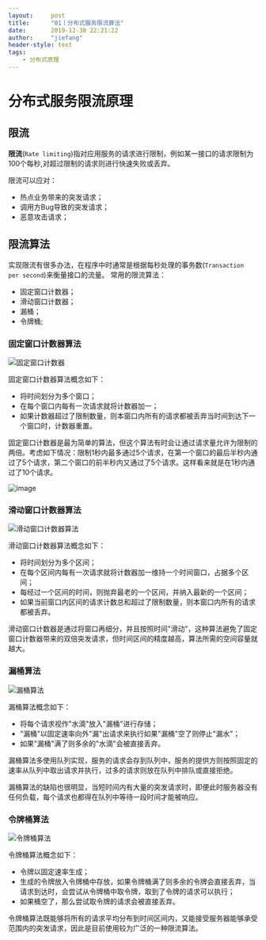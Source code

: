 ```yaml
---
layout:     post
title:      "01丨分布式服务限流算法"
date:       2019-12-30 22:21:22
author:     "jiefang"
header-style: text
tags:
    - 分布式原理
---
```

# 分布式服务限流原理
## 限流
**限流**(`Rate limiting`)指对应用服务的请求进行限制，例如某一接口的请求限制为100个每秒,对超过限制的请求则进行快速失败或丢弃。

限流可以应对：
- 热点业务带来的突发请求；
- 调用方Bug导致的突发请求；
- 恶意攻击请求；

## 限流算法
实现限流有很多办法，在程序中时通常是根据每秒处理的事务数(`Transaction per second`)来衡量接口的流量。
常用的限流算法：
- 固定窗口计数器；
- 滑动窗口计数器；
- 漏桶；
- 令牌桶;

### 固定窗口计数器算法

![固定窗口计数器](https://s2.ax1x.com/2019/12/30/llexC4.png)

固定窗口计数器算法概念如下：
- 将时间划分为多个窗口；
- 在每个窗口内每有一次请求就将计数器加一；
- 如果计数器超过了限制数量，则本窗口内所有的请求都被丢弃当时间到达下一个窗口时，计数器重置。

固定窗口计数器是最为简单的算法，但这个算法有时会让通过请求量允许为限制的两倍。考虑如下情况：限制1秒内最多通过5个请求，在第一个窗口的最后半秒内通过了5个请求，第二个窗口的前半秒内又通过了5个请求。这样看来就是在1秒内通过了10个请求。

![image](https://s2.ax1x.com/2019/12/30/llmMrt.png)

### 滑动窗口计数器算法

![滑动窗口计数器算法](https://s2.ax1x.com/2019/12/30/llmHRH.png)

滑动窗口计数器算法概念如下：
- 将时间划分为多个区间；
- 在每个区间内每有一次请求就将计数器加一维持一个时间窗口，占据多个区间；
- 每经过一个区间的时间，则抛弃最老的一个区间，并纳入最新的一个区间；
- 如果当前窗口内区间的请求计数总和超过了限制数量，则本窗口内所有的请求都被丢弃。

滑动窗口计数器是通过将窗口再细分，并且按照时间"滑动"，这种算法避免了固定窗口计数器带来的双倍突发请求，但时间区间的精度越高，算法所需的空间容量就越大。

### 漏桶算法

![漏桶算法](https://s2.ax1x.com/2019/12/30/llnALq.png)

漏桶算法概念如下：
- 将每个请求视作"水滴"放入"漏桶"进行存储；
- "漏桶"以固定速率向外"漏"出请求来执行如果"漏桶"空了则停止"漏水"；
- 如果"漏桶"满了则多余的"水滴"会被直接丢弃。

漏桶算法多使用队列实现，服务的请求会存到队列中，服务的提供方则按照固定的速率从队列中取出请求并执行，过多的请求则放在队列中排队或直接拒绝。

漏桶算法的缺陷也很明显，当短时间内有大量的突发请求时，即便此时服务器没有任何负载，每个请求也都得在队列中等待一段时间才能被响应。

### 令牌桶算法

![令牌桶算法](https://s2.ax1x.com/2019/12/30/lln3O1.png)

令牌桶算法概念如下：

- 令牌以固定速率生成；
- 生成的令牌放入令牌桶中存放，如果令牌桶满了则多余的令牌会直接丢弃，当请求到达时，会尝试从令牌桶中取令牌，取到了令牌的请求可以执行；
- 如果桶空了，那么尝试取令牌的请求会被直接丢弃。

令牌桶算法既能够将所有的请求平均分布到时间区间内，又能接受服务器能够承受范围内的突发请求，因此是目前使用较为广泛的一种限流算法。
